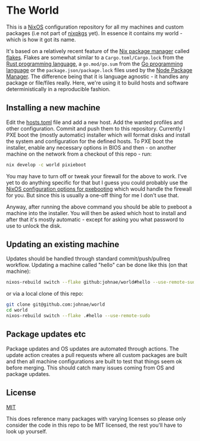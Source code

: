 # The World

This is a [NixOS](https://nixos.org) configuration repository for all my machines and custom packages (i.e not part of [nixpkgs](https://github.com/nixos/nixpkgs) yet). In essence it contains my world - which is how it got its name.

It's based on a relatively recent feature of the [Nix package manager](https://nixos.org) called [flakes](https://nixos.wiki/wiki/Flakes). Flakes are somewhat similar to a `Cargo.toml/Cargo.lock` from the [Rust programming language](https://rust-lang.org), a `go.mod/go.sum` from the [Go programming language](https://golang.org/) or the `package.json/package.lock` files used by the [Node Package Manager](https://www.npmjs.com/). The difference being that it is language agnostic - it handles any package or file/files really. Here, we're using it to build hosts and software deterministically in a reproducible fashion.

## Installing a new machine

Edit the [hosts.toml](hosts.toml) file and add a new host. Add the wanted profiles and other configuration. Commit and push them to this repository.
Currently I PXE boot the (mostly automatic) installer which will format disks and install the system and configuration for the defined hosts. To PXE boot the installer, enable any necessary options in BIOS and then - on another machine on the network from a checkout of this repo - run:

```sh
nix develop -c world pixieboot
```

You may have to turn off or tweak your firewall for the above to work. I've yet to do anything specific for that but I guess you could probably use the [NixOS configuration options for pxebooting](https://search.nixos.org/options?channel=21.05&from=0&size=50&sort=relevance&query=pixiecore) which would handle the firewall for you. But since this is usually a one-off thing for me I don't use that.

Anyway, after running the above command you should be able to pxeboot a machine into the installer. You will then be asked which host to install and after that it's mostly automatic - except for asking you what password to use to unlock the disk.

## Updating an existing machine

Updates should be handled through standard commit/push/pullreq workflow. Updating a machine called "hello" can be done like this (on that machine):

```sh
nixos-rebuild switch --flake github:johnae/world#hello --use-remote-sudo
```

or via a local clone of this repo:

```sh
git clone git@github.com:johnae/world
cd world
nixos-rebuild switch --flake .#hello --use-remote-sudo
```

## Package updates etc

Package updates and OS updates are automated through actions. The update action creates a pull requests where all custom packages are built and then all machine configurations are built to test that things seem ok before merging. This should catch many issues coming from OS and package updates.


## License
[MIT](https://choosealicense.com/licenses/mit/)

This does reference many packages with varying licenses so please only consider the code in this repo to be MIT licensed, the rest you'll have to look up yourself.
